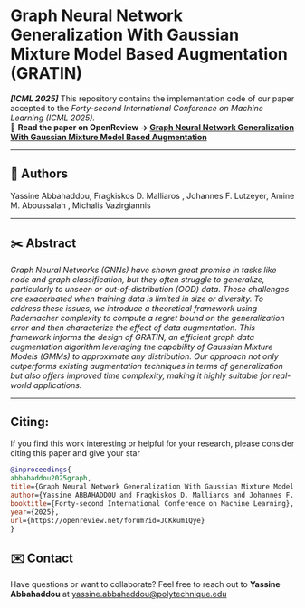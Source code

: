 # Graph Neural Network Generalization With Gaussian Mixture Model Based Augmentation (GRATIN)

**_[ICML 2025]_**  This repository contains the implementation code of our paper accepted to the *Forty-second International Conference on Machine Learning (ICML 2025).*  
📄 **Read the paper on OpenReview → [Graph Neural Network Generalization With Gaussian Mixture Model Based Augmentation](https://openreview.net/forum?id=JCKkum1Qye)**

---
## 👥 Authors
Yassine Abbahaddou, Fragkiskos D. Malliaros  , Johannes F. Lutzeyer, Amine M. Aboussalah  , Michalis Vazirgiannis

---

## ✂️ Abstract
*Graph Neural Networks (GNNs) have shown great promise in tasks like node and graph classification, but they often struggle to generalize, particularly to unseen or out-of-distribution (OOD) data. These challenges are exacerbated when training data is limited in size or diversity. To address these issues, we introduce a theoretical framework using Rademacher complexity to compute a regret bound on the generalization error and then characterize the effect of data augmentation. This framework informs the design of GRATIN, an efficient graph data augmentation algorithm leveraging the capability of Gaussian Mixture Models (GMMs) to approximate any distribution. Our approach not only outperforms existing augmentation techniques in terms of generalization but also offers improved time complexity, making it highly suitable for real-world applications.*  

---
## Citing: 
If you find this work interesting or helpful for your research, please consider citing this paper and give your star

```bibtex
@inproceedings{
abbahaddou2025graph,
title={Graph Neural Network Generalization With Gaussian Mixture Model Based Augmentation},
author={Yassine ABBAHADDOU and Fragkiskos D. Malliaros and Johannes F. Lutzeyer and Amine M. Aboussalah and Michalis Vazirgiannis},
booktitle={Forty-second International Conference on Machine Learning},
year={2025},
url={https://openreview.net/forum?id=JCKkum1Qye}
}
```

## ✉️ Contact

Have questions or want to collaborate? Feel free to reach out to **Yassine Abbahaddou** at <yassine.abbahaddou@polytechnique.edu> 
